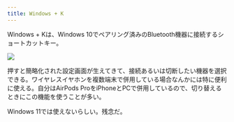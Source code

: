 ```yaml
---
title: Windows + K
---
```

Windows + Kは、Windows 10でペアリング済みのBluetooth機器に接続するショートカットキー。

![](https://lh4.googleusercontent.com/Kc9-ipk02ERUjyivbVVB2m0TACiQG6cxi2c19g544fhp7hiO3U1umt-2RM4BpSEq7tz9FphBiht3O0NANDYA-T0DiWIaL_PZPi-gLQaGmnHsbSdTs2H1vCcClb0FCxay7UqllQGbh1XLySyiuByMhyZ8WrEuw-imo9AfbTHEeCc7lId7p5rhXHFk8lyO)

押すと簡略化された設定画面が生えてきて、接続あるいは切断したい機器を選択できる。ワイヤレスイヤホンを複数端末で併用している場合なんかには特に便利に使える。自分はAirPods ProをiPhoneとPCで併用しているので、切り替えるときにこの機能を使うことが多い。

Windows 11では使えないらしい。残念だ。

